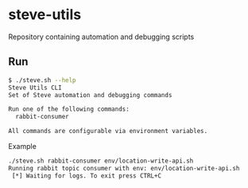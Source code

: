 # steve-utils
Repository containing automation and debugging scripts

## Run

```bash
$ ./steve.sh --help
Steve Utils CLI
Set of Steve automation and debugging commands

Run one of the following commands:
  rabbit-consumer

All commands are configurable via environment variables.

```

Example

```bash
./steve.sh rabbit-consumer env/location-write-api.sh
Running rabbit topic consumer with env: env/location-write-api.sh
 [*] Waiting for logs. To exit press CTRL+C

```
